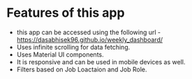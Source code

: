 # Features of this app
- this app can be accessed using the following url - https://dasabhisek96.github.io/weekly_dashboard/ 
- Uses infinite scrolling for data fetching.
- Uses Material UI components.
- It is responsive and can be used in mobile devices as well.
- Filters based on Job Loactaion and Job Role.


